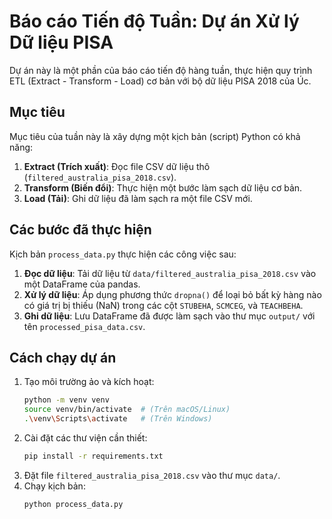 # Báo cáo Tiến độ Tuần: Dự án Xử lý Dữ liệu PISA

Dự án này là một phần của báo cáo tiến độ hàng tuần, thực hiện quy trình ETL (Extract - Transform - Load) cơ bản với bộ dữ liệu PISA 2018 của Úc.

## Mục tiêu

Mục tiêu của tuần này là xây dựng một kịch bản (script) Python có khả năng:
1.  **Extract (Trích xuất)**: Đọc file CSV dữ liệu thô (`filtered_australia_pisa_2018.csv`).
2.  **Transform (Biến đổi)**: Thực hiện một bước làm sạch dữ liệu cơ bản.
3.  **Load (Tải)**: Ghi dữ liệu đã làm sạch ra một file CSV mới.

## Các bước đã thực hiện

Kịch bản `process_data.py` thực hiện các công việc sau:

1.  **Đọc dữ liệu**: Tải dữ liệu từ `data/filtered_australia_pisa_2018.csv` vào một DataFrame của pandas.
2.  **Xử lý dữ liệu**: Áp dụng phương thức `dropna()` để loại bỏ bất kỳ hàng nào có giá trị bị thiếu (NaN) trong các cột `STUBEHA`, `SCMCEG`, và `TEACHBEHA`.
3.  **Ghi dữ liệu**: Lưu DataFrame đã được làm sạch vào thư mục `output/` với tên `processed_pisa_data.csv`.

## Cách chạy dự án

1.  Tạo môi trường ảo và kích hoạt:
    ```bash
    python -m venv venv
    source venv/bin/activate  # (Trên macOS/Linux)
    .\venv\Scripts\activate   # (Trên Windows)
    ```
2.  Cài đặt các thư viện cần thiết:
    ```bash
    pip install -r requirements.txt
    ```
3.  Đặt file `filtered_australia_pisa_2018.csv` vào thư mục `data/`.
4.  Chạy kịch bản:
    ```bash
    python process_data.py
    ```